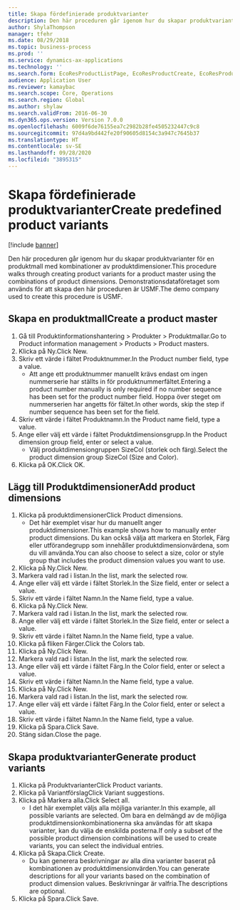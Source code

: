 ```yaml
---
title: Skapa fördefinierade produktvarianter
description: Den här proceduren går igenom hur du skapar produktvarianter för en produktmall med kombinationer av produktdimensioner.
author: ShylaThompson
manager: tfehr
ms.date: 08/29/2018
ms.topic: business-process
ms.prod: ''
ms.service: dynamics-ax-applications
ms.technology: ''
ms.search.form: EcoResProductListPage, EcoResProductCreate, EcoResProductDetails, EcoResProductMasterDimension, EcoResProductVariants, EcoResProductVariantSuggestions, EcoResProductVariantsPendingReleaseFormPart
audience: Application User
ms.reviewer: kamaybac
ms.search.scope: Core, Operations
ms.search.region: Global
ms.author: shylaw
ms.search.validFrom: 2016-06-30
ms.dyn365.ops.version: Version 7.0.0
ms.openlocfilehash: 6009f6de76155ea7c2982b28fe4505232447c9c8
ms.sourcegitcommit: 97d4a9bd442fe20f90605d8154c3a947c7645b37
ms.translationtype: HT
ms.contentlocale: sv-SE
ms.lasthandoff: 09/28/2020
ms.locfileid: "3895315"
---
```

# <a name="create-predefined-product-variants"></a><span data-ttu-id="9c657-103">Skapa fördefinierade produktvarianter</span><span class="sxs-lookup"><span data-stu-id="9c657-103">Create predefined product variants</span></span>

[!include [banner](../../includes/banner.md)]

<span data-ttu-id="9c657-104">Den här proceduren går igenom hur du skapar produktvarianter för en produktmall med kombinationer av produktdimensioner.</span><span class="sxs-lookup"><span data-stu-id="9c657-104">This procedure walks through creating product variants for a product master using the combinations of product dimensions.</span></span> <span data-ttu-id="9c657-105">Demonstrationsdataföretaget som används för att skapa den här proceduren är USMF.</span><span class="sxs-lookup"><span data-stu-id="9c657-105">The demo company used to create this procedure is USMF.</span></span>


## <a name="create-a-product-master"></a><span data-ttu-id="9c657-106">Skapa en produktmall</span><span class="sxs-lookup"><span data-stu-id="9c657-106">Create a product master</span></span>
1. <span data-ttu-id="9c657-107">Gå till Produktinformationshantering > Produkter > Produktmallar.</span><span class="sxs-lookup"><span data-stu-id="9c657-107">Go to Product information management > Products > Product masters.</span></span>
2. <span data-ttu-id="9c657-108">Klicka på Ny.</span><span class="sxs-lookup"><span data-stu-id="9c657-108">Click New.</span></span>
3. <span data-ttu-id="9c657-109">Skriv ett värde i fältet Produktnummer.</span><span class="sxs-lookup"><span data-stu-id="9c657-109">In the Product number field, type a value.</span></span>
    * <span data-ttu-id="9c657-110">Att ange ett produktnummer manuellt krävs endast om ingen nummerserie har ställts in för produktnummerfältet.</span><span class="sxs-lookup"><span data-stu-id="9c657-110">Entering a product number manually is only required if no number sequence has been set for the product number field.</span></span> <span data-ttu-id="9c657-111">Hoppa över steget om nummerserien har angetts för fältet.</span><span class="sxs-lookup"><span data-stu-id="9c657-111">In other words, skip the step if number sequence has been set for the field.</span></span>  
4. <span data-ttu-id="9c657-112">Skriv ett värde i fältet Produktnamn.</span><span class="sxs-lookup"><span data-stu-id="9c657-112">In the Product name field, type a value.</span></span>
5. <span data-ttu-id="9c657-113">Ange eller välj ett värde i fältet Produktdimensionsgrupp.</span><span class="sxs-lookup"><span data-stu-id="9c657-113">In the Product dimension group field, enter or select a value.</span></span>
    * <span data-ttu-id="9c657-114">Välj produktdimensiongruppen SizeCol (storlek och färg).</span><span class="sxs-lookup"><span data-stu-id="9c657-114">Select the product dimension group SizeCol (Size and Color).</span></span>  
6. <span data-ttu-id="9c657-115">Klicka på OK.</span><span class="sxs-lookup"><span data-stu-id="9c657-115">Click OK.</span></span>

## <a name="add-product-dimensions"></a><span data-ttu-id="9c657-116">Lägg till Produktdimensioner</span><span class="sxs-lookup"><span data-stu-id="9c657-116">Add product dimensions</span></span>
1. <span data-ttu-id="9c657-117">Klicka på produktdimensioner</span><span class="sxs-lookup"><span data-stu-id="9c657-117">Click Product dimensions.</span></span>
    * <span data-ttu-id="9c657-118">Det här exemplet visar hur du manuellt anger produktdimensioner.</span><span class="sxs-lookup"><span data-stu-id="9c657-118">This example shows how to manually enter product dimensions.</span></span> <span data-ttu-id="9c657-119">Du kan också välja att markera en Storlek, Färg eller utförandegrupp som innehåller produktdimensionvärdena, som du vill använda.</span><span class="sxs-lookup"><span data-stu-id="9c657-119">You can also choose to select a size, color or style group that includes the product dimension values you want to use.</span></span>  
2. <span data-ttu-id="9c657-120">Klicka på Ny.</span><span class="sxs-lookup"><span data-stu-id="9c657-120">Click New.</span></span>
3. <span data-ttu-id="9c657-121">Markera vald rad i listan.</span><span class="sxs-lookup"><span data-stu-id="9c657-121">In the list, mark the selected row.</span></span>
4. <span data-ttu-id="9c657-122">Ange eller välj ett värde i fältet Storlek.</span><span class="sxs-lookup"><span data-stu-id="9c657-122">In the Size field, enter or select a value.</span></span>
5. <span data-ttu-id="9c657-123">Skriv ett värde i fältet Namn.</span><span class="sxs-lookup"><span data-stu-id="9c657-123">In the Name field, type a value.</span></span>
6. <span data-ttu-id="9c657-124">Klicka på Ny.</span><span class="sxs-lookup"><span data-stu-id="9c657-124">Click New.</span></span>
7. <span data-ttu-id="9c657-125">Markera vald rad i listan.</span><span class="sxs-lookup"><span data-stu-id="9c657-125">In the list, mark the selected row.</span></span>
8. <span data-ttu-id="9c657-126">Ange eller välj ett värde i fältet Storlek.</span><span class="sxs-lookup"><span data-stu-id="9c657-126">In the Size field, enter or select a value.</span></span>
9. <span data-ttu-id="9c657-127">Skriv ett värde i fältet Namn.</span><span class="sxs-lookup"><span data-stu-id="9c657-127">In the Name field, type a value.</span></span>
10. <span data-ttu-id="9c657-128">Klicka på fliken Färger.</span><span class="sxs-lookup"><span data-stu-id="9c657-128">Click the Colors tab.</span></span>
11. <span data-ttu-id="9c657-129">Klicka på Ny.</span><span class="sxs-lookup"><span data-stu-id="9c657-129">Click New.</span></span>
12. <span data-ttu-id="9c657-130">Markera vald rad i listan.</span><span class="sxs-lookup"><span data-stu-id="9c657-130">In the list, mark the selected row.</span></span>
13. <span data-ttu-id="9c657-131">Ange eller välj ett värde i fältet Färg.</span><span class="sxs-lookup"><span data-stu-id="9c657-131">In the Color field, enter or select a value.</span></span>
14. <span data-ttu-id="9c657-132">Skriv ett värde i fältet Namn.</span><span class="sxs-lookup"><span data-stu-id="9c657-132">In the Name field, type a value.</span></span>
15. <span data-ttu-id="9c657-133">Klicka på Ny.</span><span class="sxs-lookup"><span data-stu-id="9c657-133">Click New.</span></span>
16. <span data-ttu-id="9c657-134">Markera vald rad i listan.</span><span class="sxs-lookup"><span data-stu-id="9c657-134">In the list, mark the selected row.</span></span>
17. <span data-ttu-id="9c657-135">Ange eller välj ett värde i fältet Färg.</span><span class="sxs-lookup"><span data-stu-id="9c657-135">In the Color field, enter or select a value.</span></span>
18. <span data-ttu-id="9c657-136">Skriv ett värde i fältet Namn.</span><span class="sxs-lookup"><span data-stu-id="9c657-136">In the Name field, type a value.</span></span>
19. <span data-ttu-id="9c657-137">Klicka på Spara.</span><span class="sxs-lookup"><span data-stu-id="9c657-137">Click Save.</span></span>
20. <span data-ttu-id="9c657-138">Stäng sidan.</span><span class="sxs-lookup"><span data-stu-id="9c657-138">Close the page.</span></span>

## <a name="generate-product-variants"></a><span data-ttu-id="9c657-139">Skapa produktvarianter</span><span class="sxs-lookup"><span data-stu-id="9c657-139">Generate product variants</span></span>
1. <span data-ttu-id="9c657-140">Klicka på Produktvarianter</span><span class="sxs-lookup"><span data-stu-id="9c657-140">Click Product variants.</span></span>
2. <span data-ttu-id="9c657-141">Klicka på Variantförslag</span><span class="sxs-lookup"><span data-stu-id="9c657-141">Click Variant suggestions.</span></span>
3. <span data-ttu-id="9c657-142">Klicka på Markera alla.</span><span class="sxs-lookup"><span data-stu-id="9c657-142">Click Select all.</span></span>
    * <span data-ttu-id="9c657-143">I det här exemplet väljs alla möjliga varianter.</span><span class="sxs-lookup"><span data-stu-id="9c657-143">In this example, all possible variants are selected.</span></span> <span data-ttu-id="9c657-144">Om bara en delmängd av de möjliga produktdimensionkombinationerna ska användas för att skapa varianter, kan du välja de enskilda posterna.</span><span class="sxs-lookup"><span data-stu-id="9c657-144">If only a subset of the possible product dimension combinations will be used to create variants, you can select the individual entries.</span></span>  
4. <span data-ttu-id="9c657-145">Klicka på Skapa.</span><span class="sxs-lookup"><span data-stu-id="9c657-145">Click Create.</span></span>
    * <span data-ttu-id="9c657-146">Du kan generera beskrivningar av alla dina varianter baserat på kombinationen av produktdimensionvärden.</span><span class="sxs-lookup"><span data-stu-id="9c657-146">You can generate descriptions for all your variants based on the combination of product dimension values.</span></span> <span data-ttu-id="9c657-147">Beskrivningar är valfria.</span><span class="sxs-lookup"><span data-stu-id="9c657-147">The descriptions are optional.</span></span>  
5. <span data-ttu-id="9c657-148">Klicka på Spara.</span><span class="sxs-lookup"><span data-stu-id="9c657-148">Click Save.</span></span>

